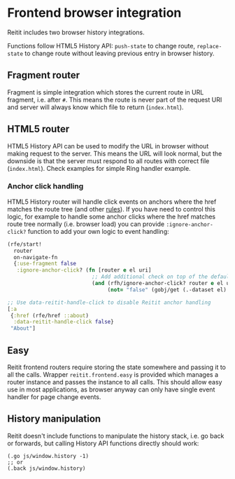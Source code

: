 # Frontend browser integration

Reitit includes two browser history integrations.

Functions follow HTML5 History API: `push-state` to change route, `replace-state`
to change route without leaving previous entry in browser history.

## Fragment router

Fragment is simple integration which stores the current route in URL fragment,
i.e. after `#`. This means the route is never part of the request URI and
server will always know which file to return (`index.html`).

## HTML5 router

HTML5 History API can be used to modify the URL in browser without making
request to the server. This means the URL will look normal, but the downside is
that the server must respond to all routes with correct file (`index.html`).
Check examples for simple Ring handler example.

### Anchor click handling

HTML5 History router will handle click events on anchors where the href
matches the route tree (and other [rules](../../modules/reitit-frontend/src/reitit/frontend/history.cljs#L84-L98)).
If you have need to control this logic, for example to handle some
anchor clicks where the href matches route tree normally (i.e. browser load)
you can provide `:ignore-anchor-click?` function to add your own logic to
event handling:

```clj
(rfe/start!
  router
  on-navigate-fn
  {:use-fragment false
   :ignore-anchor-click? (fn [router e el uri]
                           ;; Add additional check on top of the default checks
                           (and (rfh/ignore-anchor-click? router e el uri)
                                (not= "false" (gobj/get (.-dataset el) "reititHandleClick"))))})

;; Use data-reitit-handle-click to disable Reitit anchor handling
[:a
 {:href (rfe/href ::about)
  :data-reitit-handle-click false}
 "About"]
```

## Easy

Reitit frontend routers require storing the state somewhere and passing it to
all the calls. Wrapper `reitit.frontend.easy` is provided which manages
a router instance and passes the instance to all calls. This should
allow easy use in most applications, as browser anyway can only have single
event handler for page change events.

## History manipulation

Reitit doesn't include functions to manipulate the history stack, i.e.
go back or forwards, but calling History API functions directly should work:

```
(.go js/window.history -1)
;; or
(.back js/window.history)
```
